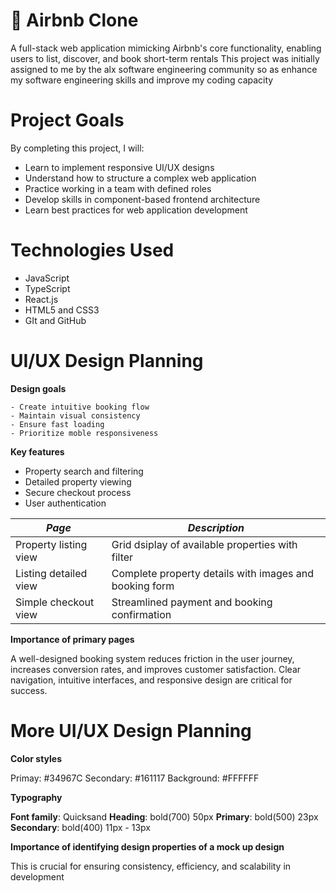 # 🏡 Airbnb Clone
A full-stack web application mimicking Airbnb's core functionality, enabling users to list, discover, and book short-term rentals
This project was initially assigned to me by the alx software engineering community so as enhance my software engineering skills and improve my coding capacity 

# Project Goals
By completing this project, I will:
  - Learn to implement responsive UI/UX designs
  - Understand how to structure a complex web application
  - Practice working in a team with defined roles
  - Develop skills in component-based frontend architecture
  - Learn best practices for web application development

# Technologies Used
  - JavaScript
  - TypeScript
  - React.js
  - HTML5 and CSS3
  - GIt and GitHub
    
# UI/UX Design Planning
  **Design goals**
  
    - Create intuitive booking flow
    - Maintain visual consistency
    - Ensure fast loading
    - Prioritize moble responsiveness
    
  **Key features**
  - Property search and filtering
  - Detailed property viewing
  - Secure checkout process
  - User authentication

 
  |         *Page*          |                  *Description*                           |
  |-------------------------|----------------------------------------------------------|
  |  Property listing view  | Grid dsiplay of available properties with filter         |
  |  Listing detailed view  | Complete property details with images and booking form   |
  |  Simple checkout view   |  Streamlined payment and booking confirmation            |

  
  **Importance of primary pages**
  
A well-designed booking system reduces friction in the user journey, increases conversion rates, and improves customer satisfaction. Clear navigation, intuitive interfaces, and responsive design are critical for success.


# More UI/UX Design Planning
  **Color styles**

  Primay: #34967C
  Secondary: #161117
  Background: #FFFFFF

  **Typography**
  
  **Font family**: Quicksand
  **Heading**: bold(700) 50px
  **Primary**: bold(500) 23px
  **Secondary**: bold(400) 11px - 13px

  **Importance of identifying design properties of a mock up design**
  
This is crucial for ensuring consistency, efficiency, and scalability in development


  
    
